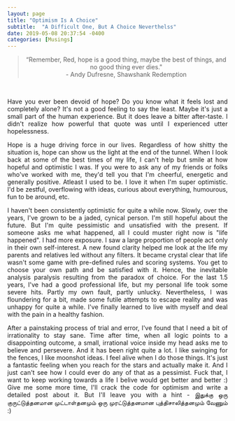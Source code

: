 ```yaml
---
layout: page
title: "Optimism Is A Choice"
subtitle:  "A Difficult One, But A Choice Neverthelss" 
date: 2019-05-08 20:37:54 -0400
categories: [Musings]
---
```


<center>
<blockquote> “Remember, Red, hope is a good thing, maybe the best of things, and no good thing ever dies." <br>
- Andy Dufresne, Shawshank Redemption</blockquote>
</center>

 <br>

<p align="justify"> Have you ever been devoid of hope? Do you know what it feels lost and completely alone? It's not a good feeling to say the least. Maybe it's just a small part of the human experience. But it does leave a bitter after-taste. I didn't realize how powerful that quote was until I experienced utter hopelessness. </p>

<p align="justify"> Hope is a huge driving force in our lives. Regardless of how shitty the situation is, hope can show us the light at the end of the tunnel. When I look back at some of the best times of my life, I can't help but smile at how hopeful and optimistic I was. If you were to ask any of my friends or folks who've worked with me, they'd tell you that I'm cheerful, energetic and generally positive. Atleast I used to be. I love it when I'm super optimistic. I'd be zestful, overflowing with ideas, curious about everything, humourous, fun to be around, etc. </p>

<p align="justify"> I haven't been consistently optimistic for quite a while now. Slowly, over the years, I've grown to be a jaded, cynical person. I'm still hopeful about the future. But I'm quite pessimistic and unsatisfied with the present. If someone asks me what happened, all I could muster right now is "life happened". I had more exposure. I saw a large proportion of people act only in their own self-interest. A new found clarity helped me look at the life my parents and relatives led without any filters. It became crystal clear that life wasn't some game with pre-defined rules and scoring systems. You get to choose your own path and be satisfied with it. Hence, the inevitable analysis paralysis resulting from the paradox of choice. For the last 1.5 years, I've had a good professional life, but my personal life took some severe hits. Partly my own fault, partly unlucky. Nevertheless, I was floundering for a bit, made some futile attempts to escape reality and was unhappy for quite a while. I've finally learned to live with myself and deal with the pain in a healthy fashion. </p>

<p align="justify"> After a painstaking process of trial and error, I've found that I need a bit of irrationality to stay sane. Time after time, when all logic points to a disappointing outcome, a small, irrational voice inside my head asks me to believe and persevere. And it has been right quite a lot. I like swinging for the fences, I like moonshot ideas. I feel alive when I do those things. It's just a fantastic feeling when you reach for the stars and actually make it. And I just can't see how I could ever do any of that as a pessimist. Fuck that, I want to keep working towards a life I belive would get better and better :) Give me some more time, I'll crack the code for optimism and write a detailed post about it. But I'll leave you with a hint - இதுக்கு ஒரு குருட்டுத்தனமான முட்டாள்தனமும் ஒரு முரட்டுத்தனமான புத்திசாலித்தனமும் வேணும் :) </p>
